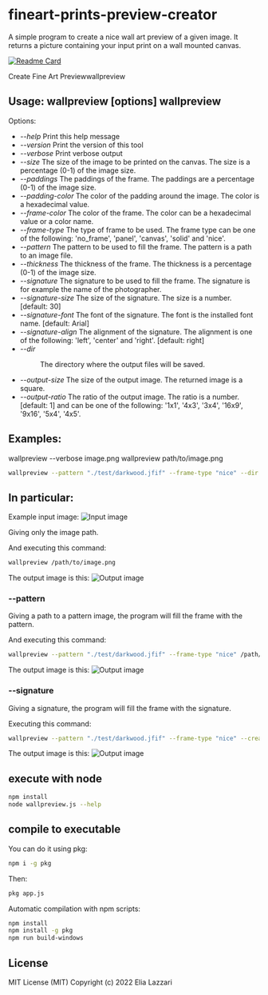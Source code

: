 # fineart-prints-preview-creator
 A simple program to create a nice wall art preview of a given image. It returns a picture containing your input print on a wall mounted canvas.
 
 [![Readme Card](https://github-readme-stats.vercel.app/api/pin/?username=elius94&repo=fineart-prints-preview-creator&theme=github_dark&show_icons=true)](https://github.com/Elius94/fineart-prints-preview-creator)

 Create Fine Art Previewwallpreview
## Usage: wallpreview [options] <image>wallpreview
Options:
-   *--help* Print this help message
-   *--version* Print the version of this tool
-   *--verbose* Print verbose output
-   *--size <size>* The size of the image to be printed on the canvas. The size is a percentage (0-1) of the image size.
-   *--paddings <paddings>* The paddings of the frame. The paddings are a percentage (0-1) of the image size.
-   *--padding-color <color>* The color of the padding around the image. The color is a hexadecimal value.
-   *--frame-color <color>* The color of the frame. The color can be a hexadecimal value or a color name.
-   *--frame-type <frame-type>* The type of frame to be used. The frame type can be one of the following: 'no_frame', 'panel', 'canvas', 'solid' and 'nice'.
-   *--pattern <pattern>* The pattern to be used to fill the frame. The pattern is a path to an image file.
-   *--thickness <thickness>* The thickness of the frame. The thickness is a percentage (0-1) of the image size.
-   *--signature <signature>* The signature to be used to fill the frame. The signature is for example the name of the photographer.
-   *--signature-size <size>* The size of the signature. The size is a number. [default: 30] 
-   *--signature-font <font>* The font of the signature. The font is the installed font name. [default: Arial]
-   *--signature-align <align>* The alignment of the signature. The alignment is one of the following: 'left', 'center' and 'right'. [default: right]
-   *--dir <dir>* The directory where the output files will be saved.
-   *--output-size <size>* The size of the output image. The returned image is a square.
-   *--output-ratio <ratio>* The ratio of the output image. The ratio is a number. [default: 1] and can be one of the following: '1x1', '4x3', '3x4', '16x9', '9x16', '5x4', '4x5'.

## Examples:
wallpreview --verbose image.png
wallpreview path/to/image.png
```sh
wallpreview --pattern "./test/darkwood.jfif" --frame-type "nice" --dir "C:\\Users\\Mario\\Downloads\\test" --creator-signature "John Lord" --verbose --signature-size 50
```

## In particular:

Example input image:
![Input image](./test/test_image.jpg)

Giving only the image path.

And executing this command:
```sh
wallpreview /path/to/image.png
```
The output image is this:
![Output image](./previews/test_image_1.preview.jpg)

### --pattern
Giving a path to a pattern image, the program will fill the frame with the pattern.

And executing this command:
```sh
wallpreview --pattern "./test/darkwood.jfif" --frame-type "nice" /path/to/image.png
```
The output image is this:
![Output image](./previews/test_image_2.preview.jpg)

### --signature
Giving a signature, the program will fill the frame with the signature.

Executing this command:
```sh
wallpreview --pattern "./test/darkwood.jfif" --frame-type "nice" --creator-signature "John Lord" --signature-size 50 .\test\test_image.jpg
```
The output image is this:
![Output image](./previews/test_image.preview.jpg)

## execute with node

```sh 
npm install
node wallpreview.js --help
```

## compile to executable

You can do it using pkg:

```sh 
npm i -g pkg
```

Then: 

```sh 
pkg app.js
```

Automatic compilation with npm scripts:

```sh 
npm install
npm install -g pkg
npm run build-windows
```

## License

MIT License (MIT) Copyright (c) 2022 Elia Lazzari <elius94>
